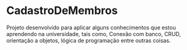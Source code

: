 # CadastroDeMembros

Projeto desenvolvido para aplicar alguns conhecimentos que estou aprendendo na universidade, tais como, Conexão com banco, CRUD, orientação a objetos, lógica de programação entre outras coisas.
